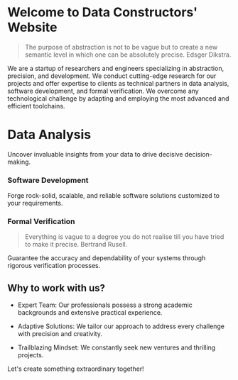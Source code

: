 # Welcome to Data Constructors' Website

> The purpose of abstraction is not to be vague but to create a new semantic
> level in which one can be absolutely precise. Edsger Dikstra.

We are a startup of researchers and engineers specializing in abstraction,
precision, and development. We conduct cutting-edge research for our projects
and offer expertise to clients as technical partners in data analysis, software
development, and formal verification. We overcome any technological challenge by
adapting and employing the most advanced and efficient toolchains.

# Data Analysis

Uncover invaluable insights from your data to drive decisive decision-making.

### Software Development

Forge rock-solid, scalable, and reliable software solutions customized to
your requirements.

### Formal Verification

> Everything is vague to a degree you do not realise till you have tried to make
> it precise. Bertrand Rusell.

Guarantee the accuracy and dependability of your systems through rigorous
verification processes.

## Why to work with us?

- Expert Team: Our professionals possess a strong academic backgrounds and
  extensive practical experience.

- Adaptive Solutions: We tailor our approach to address every
  challenge with precision and creativity.

- Trailblazing Mindset: We constantly seek new ventures and thrilling projects.


Let's create something extraordinary together!
